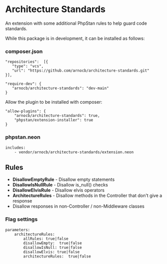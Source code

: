 # Architecture Standards

An extension with some additional PhpStan rules to help guard code standards.

While this package is in development, it can be installed as follows:

### composer.json
```   
"repositories":  [{
   "type": "vcs",
   "url": "https://github.com/arnocb/architecture-standards.git"
}],
```

```
"require-dev": {
   "arnocb/architecture-standards": "dev-main"
}
```

Allow the plugin to be installed with composer:
```
"allow-plugins": {
    "arnocb/architecture-standards": true,
    "phpstan/extension-installer": true
}
```
### phpstan.neon

```neon
includes:
    - vendor/arnocb/architecture-standards/extension.neon
```

## Rules
- **DisallowEmptyRule** - Disallow empty statements
- **DisallowIsNullRule** - Disallow is_null() checks
- **DisallowElvisRule** - Disallow elvis operators
- **ArchitectureRules** - Disallow methods in the Controller that don't give a response
- Disallow responses in non-Controller / non-Middleware classes

### Flag settings
```neon
parameters:
    architectureRules:
        allRules: true|false
        disallowEmpty:  true|false
        disallowIsNull: true|false
        disallowElvis: true|false
        architectureRules:  true|false
```
